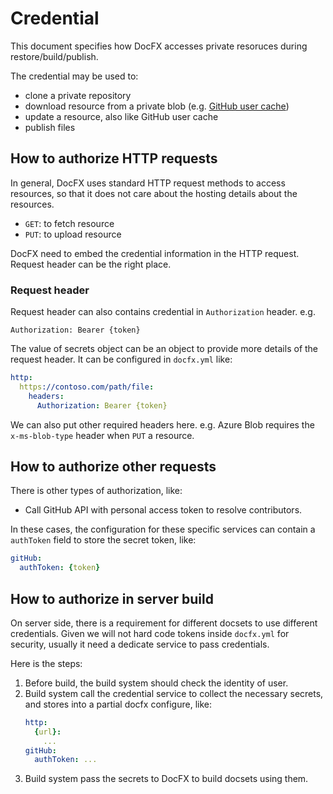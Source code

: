 # Credential

This document specifies how DocFX accesses private resoruces during restore/build/publish. 

The credential may be used to:
- clone a private repository
- download resource from a private blob (e.g. [GitHub user cache](github-user-cache.md))
- update a resource, also like GitHub user cache
- publish files

## How to authorize HTTP requests

In general, DocFX uses standard HTTP request methods to access resources, so that it does not care about the hosting details about the resources. 
- `GET`: to fetch resource
- `PUT`: to upload resource

DocFX need to embed the credential information in the HTTP request. Request header can be the right place.

### Request header

Request header can also contains credential in `Authorization` header. e.g.
```
Authorization: Bearer {token}
```
The value of secrets object can be an object to provide more details of the request header. It can be configured in `docfx.yml` like:
```yml
http:
  https://contoso.com/path/file:
    headers:
      Authorization: Bearer {token}
```

We can also put other required headers here. e.g. Azure Blob requires the `x-ms-blob-type` header when `PUT` a resource.

## How to authorize other requests

There is other types of authorization, like:
- Call GitHub API with personal access token to resolve contributors.

In these cases, the configuration for these specific services can contain a `authToken` field to store the secret token, like:
``` yml
gitHub:
  authToken: {token}
```

## How to authorize in server build
On server side, there is a requirement for different docsets to use different credentials. Given we will not hard code tokens inside `docfx.yml` for security, usually it need a dedicate service to pass credentials.

Here is the steps:
1. Before build, the build system should check the identity of user.
2. Build system call the credential service to collect the necessary secrets, and stores into a partial docfx configure, like:
   ```yml
   http:
     {url}:
       ...
   gitHub:
     authToken: ...
   ```
3. Build system pass the secrets to DocFX to build docsets using them.
